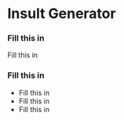 # Insult Generator

### Fill this in
Fill this in

### Fill this in
* Fill this in
* Fill this in
* Fill this in
